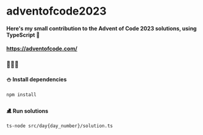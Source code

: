 # adventofcode2023

#### Here's my small contribution to the Advent of Code 2023 solutions, using **TypeScript** 🤙  
#### https://adventofcode.com/  

### 🎄🎄🎄

#### ⛄ Install dependencies

```bash
npm install
```

#### ⛸️ Run solutions

```bash
ts-node src/day{day_number}/solution.ts
```
